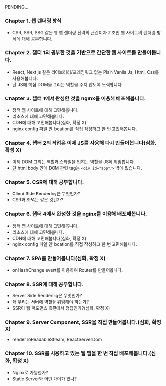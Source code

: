 PENDING...
### Chapter 1. 웹 렌더링 방식
- CSR, SSR, SSG 같은 웹 앱 렌더링 전략의 근간이자 기초인 웹 사이트의 렌더링 방식에 대해 공부합니다.

 
### Chapter 2. 챕터 1의 공부한 것을 기반으로 간단한 웹 사이트를 만들어봅니다. 
- React, Next js 같은 라이브러리/프레임워크 없는 Plain Vanila Js, Html, Css를 사용해봅니다. 
- 단 JS에 핵심 DOM을 그리는 역할을 주지 않도록 노력합니다.


### Chapter 3. 챕터 1에서 완성한 것을 nginx를 이용해 배포해봅니다.
- 정적 웹 사이트에 대해 고민해봅니다.
- 리소스에 대해 고민해봅니다.
- CDN에 대해 고민해봅니다(심화, 확정 X)
- nginx config 파일 안 location를 직접 작성하고 한 번 고민해봅니다.


### Chapter 4. 챕터 2의 작업은 이제 JS를 사용해 다시 만들어봅니다(심화, 확정 X)
- 이제 DOM 그리는 역할과 스타일을 입히는 역할을 JS에 위임합니다.
- 단 html body 안에 DOM 관련 tag는 `<div id="app"/>` 밖에 없습니다.


### Chapter 5. CSR에 대해 공부합니다.
- Client Side Rendering은 무엇인가?
- CSR과 SPA는 같은 것인가?


### Chapter 6. 챕터 4에서 완성한 것을 nginx를 이용해 배포해봅니다.
- 정적 웹 사이트에 대해 고민해봅니다.
- 리소스에 대해 고민해봅니다.
- CDN에 대해 고민해봅니다(심화, 확정 X)
- nginx config 파일 안 location를 직접 작성하고 한 번 고민해봅니다.


### Chapter 7. SPA를 만들어봅니다(심화, 확정 X)
- onHashChange event를 이용하여 Router를 만들어봅니다.


### Chapter 8. SSR에 대해 공부합니다.
- Server Side Rendering은 무엇인가?
- 왜 우리는 서버에 역할을 위임해야 하는가?
- SSR이 웹 퍼포먼스 측면에서 정답인가?(심화, 확정 X)


### Chapter 9. Server Component, SSR을 직접 만들어봅니다.(심화, 확정 X)
- renderToReadableStream, ReactServerDom 


### Chapter 10. SSR를 사용하고 있는 웹 앱을 한 번 직접 배포해봅니다.(심화, 확정 X)
- Nginx로 가능한가?
- Static Server와 어떤 차이가 있나?
